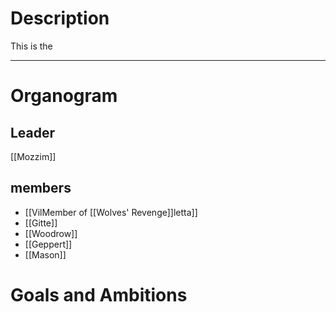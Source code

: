# Description
This is the 

---
# Organogram
## Leader
[[Mozzim]]
## members
- [[VilMember of [[Wolves' Revenge]]letta]]
- [[Gitte]]
- [[Woodrow]]
- [[Geppert]]
- [[Mason]]

# Goals and Ambitions

